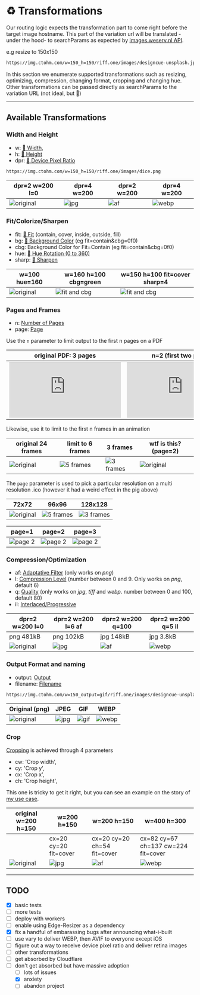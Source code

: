 # ♻️ Transformations

Our routing logic expects the transformation part to come right before the target image hostname. This part of the variation url will be translated -under the hood- to searchParams as expected by [images.weserv.nl API](https://images.weserv.nl/). 

e.g resize to 150x150

```html
https://img.ctohm.com/w=150_h=150/riff.one/images/designcue-unsplash.jpg`
```

<ShowCase>
<template v-slot:first_paragraph>
Except for the very first time they are requested (and inmediately cached), variations will answer from the edge at blazing speed, and will even survive for a few months if the original image is deleted. The image to the right doesn't exist but in Cloudflare's Cache.
</template>
<template v-slot:second_paragraph>The response headers will also hint the browser not to request this same asset for a year. While this isn't much of a feature, your browser will hopefully not need requesting it anytime soon and that will shave a couple of ms off.

</template>
<template v-slot:table>

 | w=150 h=150 |
|----------|
|![150x150](https://img.ctohm.com/w=150_h=150/riff.one/images/designcue-unsplash.jpg)

</template>
</ShowCase>

In this section we enumerate supported transformations such as resizing, optimizing, compression, changing format, cropping and changing hue. Other transformations can be passed directly as searchParams to the variation URL (not ideal, but :shrug:)

----------
## Available Transformations



### Width and Height


-    w: [🔗 Width](https://images.weserv.nl/docs/size.html#width),
-    h: [🔗 Height](https://images.weserv.nl/docs/size.html#height)
- dpr: [🔗 Device Pixel Ratio](https://images.weserv.nl/docs/size.html#device-pixel-ratio)

```html
https://img.ctohm.com/w=150_h=150/riff.one/images/dice.png
```

| dpr=2 w=200 l=0 | dpr=4 w=200 | dpr=2 w=200   | dpr=4 w=200 |
|----------|------|---------|  --  |
|![original](https://img.ctohm.com/dpr=2_w=200_png_l=0/riff.one/images/dice.png) |![jpg](https://img.ctohm.com/dpr=4_w=200_png_l=6_af/riff.one/images/dice.png) |  ![af](https://img.ctohm.com/dpr=2_w=200_jpg_q=100/riff.one/images/designcue-unsplash.jpg)  |  ![webp](https://img.ctohm.com/dpr=2_w=200_jpg_q=5/riff.one/images/designcue-unsplash.jpg) |  



### Fit/Colorize/Sharpen

 - fit: [🔗 Fit](https://images.weserv.nl/docs/fit.html) (contain, cover, inside, outside, fill)
 - bg: [🔗 Background Color](https://images.weserv.nl/docs/adjustment.html#background) (eg  fit=contain&cbg=0f0)
 - cbg: Background Color for Fit=Contain (eg  fit=contain&cbg=0f0)
 - hue: [🔗 Hue Rotation (0 to 360) ](https://images.weserv.nl/docs/adjustment.html#hue-rotation)
 - sharp: [🔗 Sharpen](https://images.weserv.nl/docs/adjustment.html#sharpen)
 

| w=100 hue=160 | w=160 h=100 cbg=green |  w=150 h=100 fit=cover sharp=4  |
|----------|------|---------|  
|![original](https://img.ctohm.com/w=100_hue=160/riff.one/images/designcue-unsplash.jpg) |![fit and cbg](https://img.ctohm.com/w=160_h=100_cbg=green/riff.one/images/designcue-unsplash.jpg) |  ![fit and cbg](https://img.ctohm.com/w=150_h=100_fit=cover&sharp=4/riff.one/images/designcue-unsplash.jpg) |  

### Pages and Frames

- n: [Number of Pages](https://images.weserv.nl/docs/format.html#number-of-pages) 
- page: [Page](https://images.weserv.nl/docs/format.html#page)

Use the `n` parameter to limit output to the first n  pages on a PDF 


| original PDF: 3 pages  |  n=2 (first two pages) |n=1 (only page 1) |
|----------|------|---------|
|![original](https://img.ctohm.com/w=300/riff.one/img/sample_3pages.pdf) |![page 1](https://img.ctohm.com/w=300_n=2/riff.one/img/sample_3pages.pdf) |  ![page 2](https://img.ctohm.com/w=300_n=1/riff.one/img/sample_3pages.pdf) |     

Likewise, use it to limit to the first n frames in an animation 

| original 24 frames | limit to 6 frames | 3 frames | wtf is this? (page=2) |
|----------|------|---------|   -- |
|![original](https://img.ctohm.com/w=300/riff.one/img/pig.gif) |![5 frames](https://img.ctohm.com/w=300_n=6/riff.one/img/pig.gif) | ![3 frames](https://img.ctohm.com/w=300_n=3/riff.one/img/pig.gif) |![original](https://img.ctohm.com/w=300_page=2/riff.one/img/pig.gif) |

The `page` parameter is used to pick a particular resolution on a multi resolution .ico (however it had a weird effect in the pig above)

| 72x72 | 96x96 | 128x128 |
|----------|------|---------|  
|![original](https://img.ctohm.com/page=1/riff.one/img/multi_res.ico) |![5 frames](https://img.ctohm.com/page=2/riff.one/img/multi_res.ico) | ![3 frames](https://img.ctohm.com/page=3/riff.one/img/multi_res.ico) |  


| page=1 | page=2 | page=3 |
|----------|------|---------|  
|![page 2](https://img.ctohm.com/w=300_page=1_png/riff.one/img/image.tiff) |![page 2](https://img.ctohm.com/w=300_page=2_png/riff.one/img/image.tiff)| ![page 2](https://img.ctohm.com/w=300_page=-2_png/riff.one/img/image.tiff) |  





 ### Compression/Optimization

- af: [Adaptative Filter](https://images.weserv.nl/docs/format.html#adaptive-filter) (only works on *png*)
- l: [Compression Level](https://images.weserv.nl/docs/format.html#compression-level) (number between 0 and 9. Only works on *png*, default 6)
- q: [Quality](https://images.weserv.nl/docs/format.html#quality) (only works on *jpg*, *tiff* and *webp*. number between 0 and 100, default 80)
- il: [Interlaced/Progressive](https://images.weserv.nl/docs/format.html#interlace-progressive)


| dpr=2 w=200 l=0 | dpr=2 w=200 l=6 af | dpr=2 w=200 q=100   | dpr=2 w=200 q=5 il |
|----------|------|---------|  --  |
| png 481kB | png 102kB | jpg 148kB| jpg 3.8kB  |
|![original](https://img.ctohm.com/dpr=2_w=200_png_l=0/riff.one/images/dice.png) |![jpg](https://img.ctohm.com/dpr=2_w=200_png_l=6_af/riff.one/images/dice.png) |  ![af](https://img.ctohm.com/dpr=2_w=200_jpg_q=100/riff.one/images/designcue-unsplash.jpg)  |  ![webp](https://img.ctohm.com/dpr=2_w=200_jpg_q=5/riff.one/images/designcue-unsplash.jpg) |  



### Output Format and naming

- output: [Output](https://images.weserv.nl/docs/format.html#output)
- filename: [Filename](https://images.weserv.nl/docs/format.html#filename)

```html
https://img.ctohm.com/w=150_output=gif/riff.one/images/designcue-unsplash.jpg
```

| Original (png) | JPEG |   GIF   | WEBP |
|----------|------|---------|  --  |
|![original](https://img.ctohm.com/w=150_png/riff.one/images/designcue-unsplash.jpg) |![jpg](https://img.ctohm.com/hue=90_w=150_jpg/riff.one/images/designcue-unsplash.jpg) |  ![gif](https://img.ctohm.com/hue=180_w=150_gif/riff.one/images/designcue-unsplash.jpg) |  ![webp](https://img.ctohm.com/hue=270_w=150_output=webp/riff.one/images/designcue-unsplash.jpg) |  


### Crop

[Cropping](https://images.weserv.nl/docs/crop.html#rectangle-crop) is achieved through 4 parameters

-  cw: 'Crop width',
-  cy: 'Crop y',
-  cx: 'Crop x',
-  ch: 'Crop height',

This one is tricky to get it right, but you can see an example on the story of [my use case](use_cases.md).

| original w=200 h=150 | w=200 h=150 | w=200 h=150 |  w=400 h=300  |
|----------|------|---------|  --  |
|  | cx=20 cy=20 fit=cover| cx=20 cy=20 ch=54 fit=cover| cx=82 cy=67 ch=137 cw=224 fit=cover|
|![original](https://img.ctohm.com/w=200_h=150/riff.one/images/printable_chart.png) |![jpg](https://img.ctohm.com/w=200_h=150_cx=20_cy=20_fit=cover/riff.one/images/printable_chart.png) |  ![af](https://img.ctohm.com/w=200_h=150_cx=20_cy=20_ch=54_fit=cover/riff.one/images/printable_chart.png)  |  ![webp](https://img.ctohm.com/w=400_h=300_cx=82_cy=67_ch=137_cw=224_fit=cover/riff.one/images/printable_chart.png) |  


--------------



## TODO

- [x] basic tests
- [ ] more tests
- [ ] deploy with workers
- [ ] enable using Edge-Resizer as a dependency
- [x] fix a handful of embarassing bugs after announcing what-i-built
- [ ] use vary to deliver WEBP, then AVIF to everyone except iOS
- [ ] figure out a way to receive device pixel ratio and deliver retina images
- [ ] other transformations
- [ ] get absorbed by Cloudflare
- [ ] don't get absorbed but have massive adoption
  - [ ] lots of issues 
  - [x] anxiety
  - [ ] abandon project